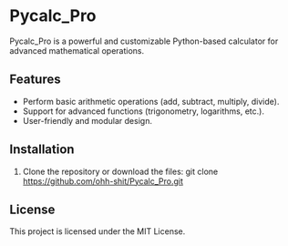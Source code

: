 # Pycalc_Pro

Pycalc_Pro is a powerful and customizable Python-based calculator for advanced mathematical operations.

## Features
- Perform basic arithmetic operations (add, subtract, multiply, divide).
- Support for advanced functions (trigonometry, logarithms, etc.).
- User-friendly and modular design.

## Installation
1. Clone the repository or download the files:
git clone https://github.com/ohh-shit/Pycalc_Pro.git

## License
This project is licensed under the MIT License.
